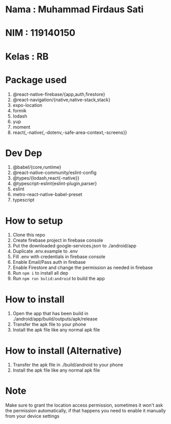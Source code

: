 # Nama : Muhammad Firdaus Sati

# NIM : 119140150

# Kelas : RB

# Package used

1. @react-native-firebase/{app,auth,firestore}
1. @react-navigation/{native,native-stack,stack}
1. expo-location
1. formik
1. lodash
1. yup
1. moment
1. react{,-native{,-dotenv,-safe-area-context,-screens}}

# Dev Dep

1. @babel/{core,runtime}
1. @react-native-community/eslint-config
1. @types/{lodash,react{-native}}
1. @typescript-eslint{eslint-plugin,parser}
1. eslint
1. metro-react-native-babel-preset
1. typescript

# How to setup

1. Clone this repo
1. Create firebase project in firebase console
1. Put the downloaded google-services.json to ./android/app
1. Duplicate .env.example to .env
1. Fill .env with credentials in firebase console
1. Enable Email/Pass auth in firebase
1. Enable Firestore and change the permission as needed in firebase
1. Run `npm i` to install all dep
1. Run `npm run bulid:android` to build the app

# How to install

1. Open the app that has been build in ./android/app/build/outputs/apk/release
1. Transfer the apk file to your phone
1. Install the apk file like any normal apk file

# How to install (Alternative)

1. Transfer the apk file in ./build/android to your phone
1. Install the apk file like any normal apk file

# Note

Make sure to grant the location access permission, sometimes it won't ask the permission automatically, if that happens you need to enable it manually from your device settings
